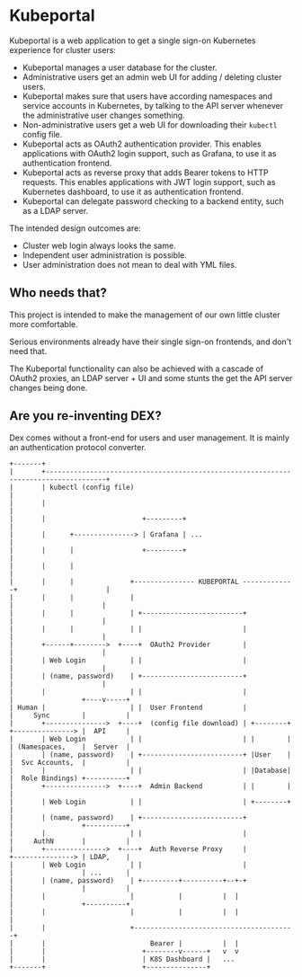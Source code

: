 # Kubeportal

Kubeportal is a web application to get a single sign-on Kubernetes experience for cluster users:

  * Kubeportal manages a user database for the cluster.
  * Administrative users get an admin web UI for adding / deleting cluster users.
  * Kubeportal makes sure that users have according namespaces and service accounts in Kubernetes, by talking to the API server whenever the administrative user changes something.
  * Non-administrative users get a web UI for downloading their `kubectl` config file.
  * Kubeportal acts as OAuth2 authentication provider. This enables applications with OAuth2 login support, such as Grafana, to use it as authentication frontend.
  * Kubeportal acts as reverse proxy that adds Bearer tokens to HTTP requests. This enables applications with JWT login support, such as Kubernetes dashboard, to use it as authentication frontend.
  * Kubeportal can delegate password checking to a backend entity, such as a LDAP server.
  
The intended design outcomes are:

  * Cluster web login always looks the same.
  * Independent user administration is possible.
  * User administration does not mean to deal with YML files.

## Who needs that?

This project is intended to make the management of our own little cluster more comfortable.

Serious environments already have their single sign-on frontends, and don't need that. 

The Kubeportal functionality can also be achieved with a cascade of OAuth2 proxies, an LDAP server + UI and some stunts the get the API server changes being done.

## Are you re-inventing DEX?

Dex comes without a front-end for users and user management. It is mainly an authentication protocol converter.

```
+-------+
|       +-------------------------------------------------------------------------------------+
|       | kubectl (config file)                                                               |
|       |                                                                                     |
|       |                        +---------+                                                  |
|       |      +---------------> | Grafana | ...                                              |
|       |      |                 +---------+                                                  |
|       |      |                                                                              |
|       |      |              +--------------- KUBEPORTAL -------------+                      |
|       |      |              |                                        |                      |
|       |      |              | +-------------------------+            |                      |
|       |      |              | |                         |            |                      |
|       +------+-------->  +----+  OAuth2 Provider        |            |                      |
|       | Web Login           | |                         |            |                      |
|       | (name, password)    | +-------------------------+            |                      |
|       |                     | |                         |            |                 +----v-----+
| Human |                     | |  User Frontend          |            |     Sync        |          |
|       +--------------->  +----+  (config file download) | +--------+ +---------------> |  API     |
|       | Web Login           | |                         | |        | | (Namespaces,    |  Server  |
|       | (name, password)    | +-------------------------+ |User    | |  Svc Accounts,  |          |
|       |                     | |                         | |Database| |  Role Bindings) +----------+
|       +--------------->  +----+  Admin Backend          | |        | |
|       | Web Login           | |                         | +--------+ |
|       | (name, password)    | +-------------------------+            |                 +----------+
|       |                     | |                         |            |     AuthN       |          |
|       +--------------->  +----+  Auth Reverse Proxy     |            +---------------> | LDAP,    |
|       | Web Login           | |                         |            |                 | ...      |
|       | (name, password)    | +---------+----------+--+-+            |                 |          |
|       |                     |           |          |  |              |                 +----------+
|       |                     |           |          |  |              |
|       |                     +----------------------------------------+
|       |                          Bearer |          |  |
|       |                        +--------v------+   v  v
|       |                        | K8S Dashboard |   ...
+-------+                        +---------------+

```

